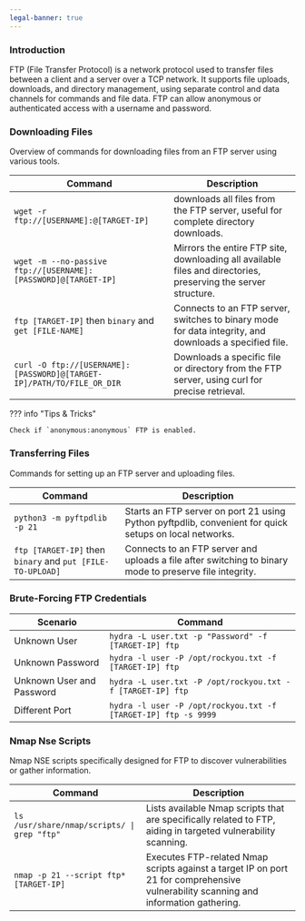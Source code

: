 ```yaml
---
legal-banner: true
---
```


### **Introduction**

FTP (File Transfer Protocol) is a network protocol used to transfer files between a client and a server over a TCP network. It supports file uploads, downloads, and directory management, using separate control and data channels for commands and file data. FTP can allow anonymous or authenticated access with a username and password.

### **Downloading Files**

Overview of commands for downloading files from an FTP server using various tools.

| Command | Description |
| --- | --- |
| `wget -r ftp://[USERNAME]:@[TARGET-IP]` | downloads all files from the FTP server, useful for complete directory downloads. |
| `wget -m --no-passive ftp://[USERNAME]:[PASSWORD]@[TARGET-IP]` | Mirrors the entire FTP site, downloading all available files and directories, preserving the server structure. |
| `ftp [TARGET-IP]` then `binary` and `get [FILE-NAME]` | Connects to an FTP server, switches to binary mode for data integrity, and downloads a specified file. |
| `curl -O ftp://[USERNAME]:[PASSWORD]@[TARGET-IP]/PATH/TO/FILE_OR_DIR` | Downloads a specific file or directory from the FTP server, using curl for precise retrieval. |

??? info "Tips & Tricks"

    Check if `anonymous:anonymous` FTP is enabled.

### **Transferring Files**

Commands for setting up an FTP server and uploading files.

| Command | Description |
| --- | --- |
| `python3 -m pyftpdlib -p 21` | Starts an FTP server on port 21 using Python pyftpdlib, convenient for quick setups on local networks. |
| `ftp [TARGET-IP]` then `binary` and `put [FILE-TO-UPLOAD]` | Connects to an FTP server and uploads a file after switching to binary mode to preserve file integrity. |

### **Brute-Forcing FTP Credentials**

| Scenario | Command |
| --- | --- |
| Unknown User | `hydra -L user.txt -p "Password" -f [TARGET-IP] ftp` |
| Unknown Password | `hydra -l user -P /opt/rockyou.txt -f [TARGET-IP] ftp` |
| Unknown User and Password | `hydra -L user.txt -P /opt/rockyou.txt -f [TARGET-IP] ftp` |
| Different Port | `hydra -l user -P /opt/rockyou.txt -f [TARGET-IP] ftp -s 9999` |

### **Nmap Nse Scripts**

Nmap NSE scripts specifically designed for FTP to discover vulnerabilities or gather information.

| Command | Description |
| --- | --- |
| `ls /usr/share/nmap/scripts/ \| grep "ftp"` | Lists available Nmap scripts that are specifically related to FTP, aiding in targeted vulnerability scanning. |
| `nmap -p 21 --script ftp* [TARGET-IP]` | Executes FTP-related Nmap scripts against a target IP on port 21 for comprehensive vulnerability scanning and information gathering. |
